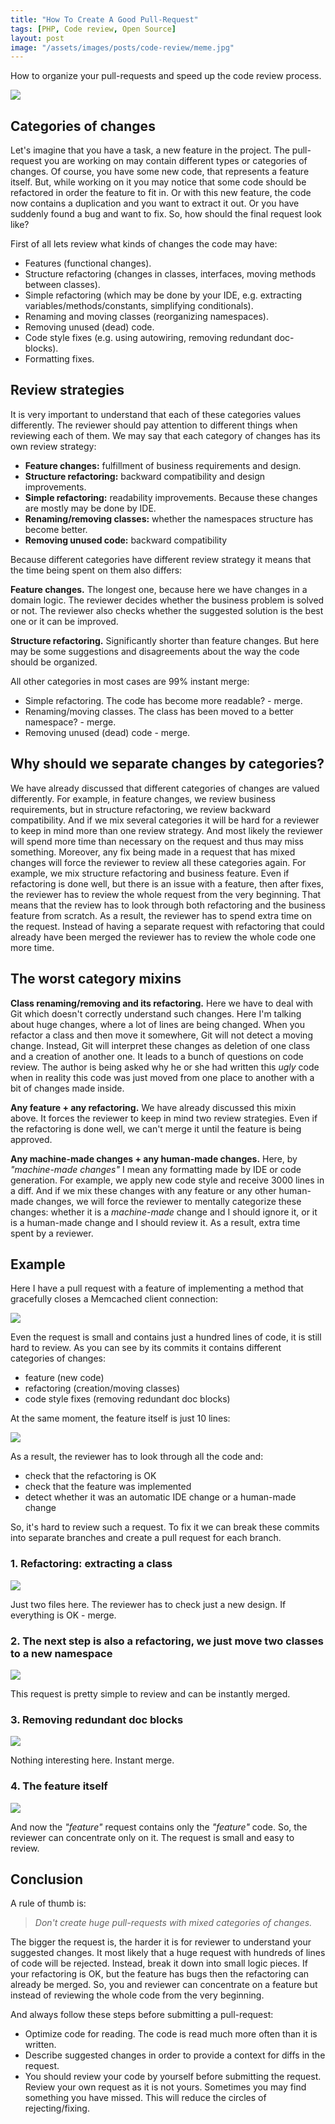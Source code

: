 ```yaml
---
title: "How To Create A Good Pull-Request"
tags: [PHP, Code review, Open Source]
layout: post
image: "/assets/images/posts/code-review/meme.jpg"
---
```


How to organize your pull-requests and speed up the code review process.

<p class="text-center image">
    <img src="/assets/images/posts/code-review/meme.jpg">
</p>

## Categories of changes

Let's imagine that you have a task, a new feature in the project. The pull-request you are working on may contain different types or categories of changes. Of course, you have some new code, that represents a feature itself. But, while working on it you may notice that some code should be refactored in order the feature to fit in. Or with this new feature, the code now contains a duplication and you want to extract it out. Or you have suddenly found a bug and want to fix. So, how should the final request look like? 

First of all lets review what kinds of changes the code may have:

- Features (functional changes).
- Structure refactoring (changes in classes, interfaces, moving methods between classes).
- Simple refactoring (which may be done by your IDE, e.g. extracting variables/methods/constants, simplifying conditionals).
- Renaming and moving classes (reorganizing namespaces).
- Removing unused (dead) code.
- Code style fixes (e.g. using autowiring, removing redundant doc-blocks).
- Formatting fixes.

## Review strategies

It is very important to understand that each of these categories values differently. The reviewer should pay attention to different things when reviewing each of them. We may say that each category of changes has its own review strategy:

- **Feature changes:** fulfillment of business requirements and design.
- **Structure refactoring:** backward compatibility and design improvements.
- **Simple refactoring:** readability improvements. Because these changes are mostly may be done by IDE.
- **Renaming/removing classes:** whether the namespaces structure has become better.
- **Removing unused code:** backward compatibility

Because different categories have different review strategy it means that the time being spent on them also differs:

**Feature changes.** The longest one, because here we have changes in a domain logic. The reviewer decides whether the business problem is solved or not. The reviewer also checks whether the suggested solution is the best one or it can be improved.

**Structure refactoring.** Significantly shorter than feature changes. But here may be some suggestions and disagreements about the way the code should be organized.

All other categories in most cases are 99% instant merge:
- Simple refactoring. The code has become more readable? - merge.
- Renaming/moving classes. The class has been moved to a better namespace? - merge.
- Removing unused (dead) code - merge.

## Why should we separate changes by categories?

We have already discussed that different categories of changes are valued differently. For example, in feature changes, we review business requirements, but in structure refactoring, we review backward compatibility. And if we mix several categories it will be hard for a reviewer to keep in mind more than one review strategy. And most likely the reviewer will spend more time than necessary on the request and thus may miss something. Moreover, any fix being made in a request that has mixed changes will force the reviewer to review all these categories again. For example, we mix structure refactoring and business feature. Even if refactoring is done well, but there is an issue with a feature, then after fixes, the reviewer has to review the whole request from the very beginning. That means that the review has to look through both refactoring and the business feature from scratch. As a result, the reviewer has to spend extra time on the request. Instead of having a separate request with refactoring that could already have been merged the reviewer has to review the whole code one more time.

## The worst category mixins

**Class renaming/removing and its refactoring.** Here we have to deal with Git which doesn't correctly understand such changes. Here I'm talking about huge changes, where a lot of lines are being changed. When you refactor a class and then move it somewhere, Git will not detect a moving change. Instead, Git will interpret these changes as deletion of one class and a creation of another one. It leads to a bunch of questions on code review. The author is being asked why he or she had written this *ugly* code when in reality this code was just moved from one place to another with a bit of changes made inside.

**Any feature + any refactoring.** We have already discussed this mixin above. It forces the reviewer to keep in mind two review strategies. Even if the refactoring is done well, we can't merge it until the feature is being approved.

**Any machine-made changes + any human-made changes.** Here, by *"machine-made changes"* I mean any formatting made by IDE or code generation. For example, we apply new code style and receive 3000 lines in a diff. And if we mix these changes with any feature or any other human-made changes, we will force the reviewer to mentally categorize these changes: whether it is a *machine-made* change and I should ignore it, or it is a human-made change and I should review it. As a result, extra time spent by a reviewer. 

## Example

Here I have a pull request with a feature of implementing a method that gracefully closes a Memcached client connection: 

<p class="text-center image">
    <img src="/assets/images/posts/code-review/huge-request.gif">
</p>

Even the request is small and contains just a hundred lines of code, it is still hard to review. As you can see by its commits it contains different categories of changes:
- feature (new code)
- refactoring (creation/moving classes)
- code style fixes (removing redundant doc blocks)

At the same moment, the feature itself is just 10 lines:

<p class="text-center image">
    <img src="/assets/images/posts/code-review/end-method.png">
</p>

As a result, the reviewer has to look through all the code and:
- check that the refactoring is OK
- check that the feature was implemented
- detect whether it was an automatic IDE change or a human-made change

So, it's hard to review such a request. To fix it we can break these commits into separate branches and create a pull request for each branch.

### 1. Refactoring: extracting a class

<p class="text-center image">
    <img src="/assets/images/posts/code-review/extract-pool.gif">
</p>

Just two files here. The reviewer has to check just a new design. If everything is OK - merge.

### 2. The next step is also a refactoring, we just move two classes to a new namespace

<p class="text-center image">
    <img src="/assets/images/posts/code-review/move-namespace.gif">
</p>

This request is pretty simple to review and can be instantly merged.

### 3. Removing redundant doc blocks

<p class="text-center image">
    <img src="/assets/images/posts/code-review/doc-blocks.gif">
</p>

Nothing interesting here. Instant merge.

### 4. The feature itself

<p class="text-center image">
    <img src="/assets/images/posts/code-review/feature.gif">
</p>

And now the *"feature"* request contains only the *"feature"* code. So, the reviewer can concentrate only on it. The request is small and easy to review. 


## Conclusion

A rule of thumb is: 
>*Don't create huge pull-requests with mixed categories of changes.* 

The bigger the request is, the harder it is for reviewer to understand your suggested changes. It most likely that a huge request with hundreds of lines of code will be rejected. Instead, break it down into small logic pieces. If your refactoring is OK, but the feature has bugs then the refactoring can already be merged. So, you and reviewer can concentrate on a feature but instead of reviewing the whole code from the very beginning.

And always follow these steps before submitting a pull-request:

- Optimize code for reading. The code is read much more often than it is written. 
- Describe suggested changes in order to provide a context for diffs in the request.
- You should review your code by yourself before submitting the request. Review your own request as it is not yours. Sometimes you may find something you have missed. This will reduce the circles of rejecting/fixing.
